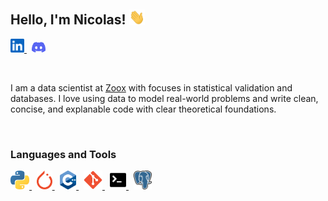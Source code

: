 <!--
**NicolasHammer/NicolasHammer** is a ✨ _special_ ✨ repository because its `README.md` (this file) appears on your GitHub profile.

Here are some ideas to get you started:

- 🔭 I’m currently working on ...
- 🌱 I’m currently learning ...
- 👯 I’m looking to collaborate on ...
- 🤔 I’m looking for help with ...
- 💬 Ask me about ...
- 📫 How to reach me: ...
- 😄 Pronouns: ...
- ⚡ Fun fact: ...
-->
## Hello, I'm Nicolas!  <img src="Icons/giphy.gif" width="25px">
<p float="left">
  <a href="https://www.linkedin.com/in/nicolas-hammer-41734816a/">
    <img float="left" alt="Nicolas' Linkedin" width="22px" src="Icons/linkedin.svg"/>
  </a>
  &nbsp;
  <a href="https://discordapp.com/users/263867603833978881/">
      <img float="left" alt="Nicolas' Discord" width="22px" src="Icons/discord.svg"/>
  </a>
</p>

&nbsp;

I am a data scientist at [Zoox](https://zoox.com) with focuses in statistical validation and databases.  I love using data to model real-world problems and write clean, concise, and explanable code with clear theoretical foundations.

&nbsp;

### **Languages and Tools**
<p float="left">
  <a href="https://www.python.org">
    <img height="30" src="Icons/python.svg">
  </a>
  &nbsp;
  <a href="https://pytorch.org">
    <img height="30" src="Icons/pytorch.svg">
  </a>
  &nbsp;
  <a href="https://isocpp.org">
    <img height="30" src="Icons/c++.svg">
  </a>
  &nbsp;
  <a href="https://git-scm.com">
    <img height="30" src="Icons/git.svg">
  </a>
  &nbsp;
  <a href="https://www.gnu.org/software/bash/">
    <img height="30" src="Icons/terminal.svg">
  </a>
  &nbsp;
  <a href="https://www.postgresql.org">
    <img height="30" src="Icons/postgresql.svg">
  </a>
</p>
